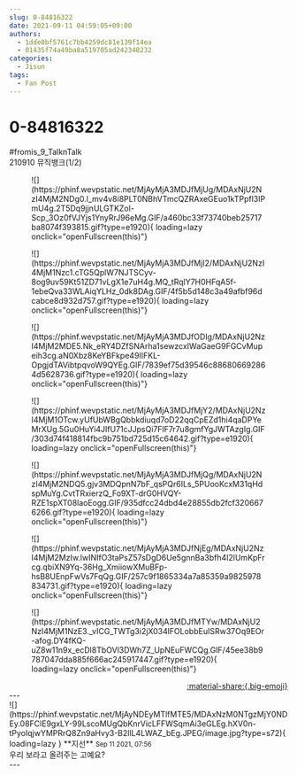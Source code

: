 ```yaml
---
slug: 0-84816322
date: 2021-09-11 04:59:05+09:00
authors:
  - 1dde0bf5761c7bb4259dc81e139f14ea
  - 01435f74a49ba8a519705ad242348232
categories:
  - Jisun
tags:
  - Fan Post
---
```


# 0-84816322

<div class="post-container" markdown="1">
<div class="content-container md-sidebar__scrollwrap" markdown="1">

\#fromis_9_TalknTalk<br>210910 뮤직뱅크(1/2)
<figure markdown="1">
![](https://phinf.wevpstatic.net/MjAyMjA3MDJfMjUg/MDAxNjU2NzI4MjM2NDg0.l_mv4v8i8PLT0NBhVTmcQZRAxeGEuo1kTPpfl3lPmU4g.2T5Dq9jjnULGTKZol-Scp_3Oz0fVJYjs1YnyRrJ96eMg.GIF/a460bc33f73740beb25717ba8074f393815.gif?type=e1920){ loading=lazy onclick="openFullscreen(this)"}
</figure>

<figure markdown="1">
![](https://phinf.wevpstatic.net/MjAyMjA3MDJfMjI2/MDAxNjU2NzI4MjM1Nzc1.cTG5QplW7NJTSCyv-8og9uv59Kt51ZD71vLgX1e7uH4g.MQ_tRqlY7H0HFqA5f-1ebeQva33WLAiqYLHz_0dk8DAg.GIF/4f5b5d148c3a49afbf96dcabce8d932d757.gif?type=e1920){ loading=lazy onclick="openFullscreen(this)"}
</figure>

<figure markdown="1">
![](https://phinf.wevpstatic.net/MjAyMjA3MDJfODIg/MDAxNjU2NzI4MjM2MDE5.Nk_eRY4DZfSNArha1sewzcxIWaGaeG9FGCvMupeih3cg.aN0Xbz8KeYBFkpe49IIFKL-OpgjdTAVibtpqvoW9QYEg.GIF/7839ef75d39546c886806692864d5628736.gif?type=e1920){ loading=lazy onclick="openFullscreen(this)"}
</figure>

<figure markdown="1">
![](https://phinf.wevpstatic.net/MjAyMjA3MDJfMjY2/MDAxNjU2NzI4MjM1OTcw.yUfUbWBgQbbkdiuqd7oD22qqCpEZd1hi4qaDPYeMrXUg.5Gu0HuYi4JIfU71cJJpsQi7FlF7r7u8gmfYgJWTAzgIg.GIF/303d74f418814fbc9b751bd725d15c64642.gif?type=e1920){ loading=lazy onclick="openFullscreen(this)"}
</figure>

<figure markdown="1">
![](https://phinf.wevpstatic.net/MjAyMjA3MDJfMjQg/MDAxNjU2NzI4MjM2NDQ5.gjv3MDQpnN7bF_qsPQr6ILs_5PUooKcxM31qHdspMuYg.CvtTRxierzQ_Fo9XT-drG0HVQY-RZE1spXT08laoEogg.GIF/935dfcc24dbd4e28855db2fcf3206676266.gif?type=e1920){ loading=lazy onclick="openFullscreen(this)"}
</figure>

<figure markdown="1">
![](https://phinf.wevpstatic.net/MjAyMjA3MDJfNjEg/MDAxNjU2NzI4MjM2MzIw.lwINIfO3taPsZ57sDgD6Ue5gnnBa3bfh4I2lUmKpFrcg.qbiXN9Yq-36Hg_XmiiowXMuBFp-hsB8UEnpFwVs7FqQg.GIF/257c9f1865334a7a85359a9825978834731.gif?type=e1920){ loading=lazy onclick="openFullscreen(this)"}
</figure>

<figure markdown="1">
![](https://phinf.wevpstatic.net/MjAyMjA3MDJfMTYw/MDAxNjU2NzI4MjM1NzE3._vICG_TWTg3i2jX034lFOLobbEuISRw37Oq9EOr-afog.DY4fKQ-uZ8w11n9x_ecDl8TbOVl3DWh7Z_UpNEuFWCQg.GIF/45ee38b9787047dda885f666ac245917447.gif?type=e1920){ loading=lazy onclick="openFullscreen(this)"}
</figure>


</div>
</div>

<div style="text-align: right;" markdown="1">
<a href="https://weverse.io/fromis9/fanpost/0-84816322" style="text-align: right;">:material-share:{.big-emoji}</a>
</div>
---

<div class="comments-container md-sidebar__scrollwrap" markdown="1">
<div class="comment" markdown="1">
<div class='id-container' markdown="1">
![](https://phinf.wevpstatic.net/MjAyNDEyMTlfMTE5/MDAxNzM0NTgzMjY0NDEy.08FClE9gxLY-99LscoMUgQbKnrVicLFFWSqmAi3eGLEg.hXV0n-tPyoIqjwYMPRrQ8Zn9aHvy3-B2llL4LWAZ_bEg.JPEG/image.jpg?type=s72){ loading=lazy }
**<span class="artist">지선</span>** <small>Sep 11 2021, 07:56</small><br>
</div>
<div class='comment-body' markdown="1">
우리 보라고 올려주는 고예요?
</div>
</div>
</div>
---
